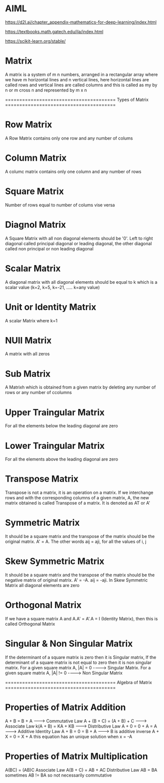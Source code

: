 # AIML

https://d2l.ai/chapter_appendix-mathematics-for-deep-learning/index.html

https://textbooks.math.gatech.edu/ila/index.html

https://scikit-learn.org/stable/

Matrix
======
A matrix is a system of m n numbers, arranged in a rectangular array where we have m horizontal lines and n vertical lines, here horizontal lines are called rows and vertical lines are called columns and this is called as my by n or m cross n and represented by m x n

======================================= Types of Matrix =======================================

Row Matrix
==========
A Row Matrix contains only one row and any number of colums

Column Matrix
=============
A columc matrix contains only one column and any number of rows

Square Matrix
=============
Number of rows equal to number of colums vise versa

Diagnol Matrix
==============
A Square Matrix with all non diagonal elements should be '0'. Left to right diagonal called principal diagonal or leading diagonal, the other diagonal called non   principal or non leading diagonal

Scalar Matrix
=============
A diagonal matrix with all diagonal elements should be equal to k which is a scalar value (k=2, k=5, k=-21, ..... k=any value)

Unit or Identity Matrix
=======================
A scalar Matrix where k=1

NUll Matrix
===========
A matrix with all zeros

Sub Matrix
==========
A Matrixh which is obtained from a given matrix by deleting any number of rows or any number of ccolumns

Upper Traingular Matrix
=======================
For all the elements below the leading diagonal are zero

Lower Traingular Matrix
=======================
For all the elements above the leading diagonal are zero

Transpose Matrix
================
Transpose is not a matrix, it is an operation on a matrix. If we interchange rows and with the corresponding columns of a given matrix, A, the new matrix obtained is called Transpose of a matrix. It is denoted as AT or A'

Symmetric Matrix
================
It should be a square matrix and the transpose of the matrix should be the original matrix. A' = A. The other words aij = aji, for all the values of i, j

Skew Symmetric Matrix
=====================
It should be a square matrix and the transpose of the matrix should be the negative matrix of original matrix. A' = -A. aij = -aji. In Skew Symmetric Matrix all diagonal elements are zero

Orthogonal Matrix
=================
If we have a square matrix A and A.A' = A'.A = I (Identity Matrix), then this is called Orthogonal Matrix

Singular & Non Singular Matrix
==============================
If the determinant of a square matrix is zero then it is Singular matrix, If the determinant of a square matrix is not equal to zero then it is non singular matrix. For a given square matrix A, |A| = 0 ----> Singular Matrix. For a given square matrix A, |A| != 0 ----> Non Singular Matrix


======================================= Algebra of Matrix =======================================

Properties of Matrix Addition
=============================
A + B = B + A                  ---> Commutative Law
A + (B + C) = (A + B) + C      ---> Associate Law
k(A + B) = KA + KB             ---> Distributive Law
A + 0 = 0 + A = A              ---> Additive Identity Law
A + B = 0 = B + A              ---> B is additive inverse
A + X = 0 = X + A this equation has an unique solution when x = -A

Properties of Matrix Multiplication
===================================
A(BC) = (AB)C Associate Law
A(B + C) = AB + AC Distributive Law
AB = BA sometimes AB != BA so not necessarily commutative
